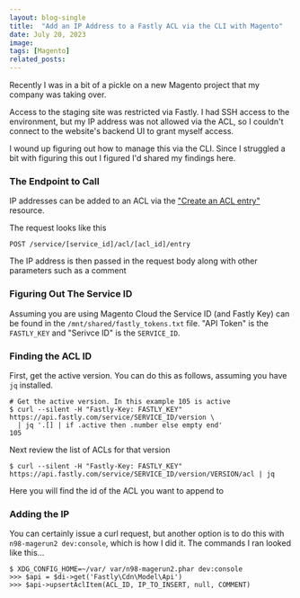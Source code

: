 ```yaml
---
layout: blog-single
title:  "Add an IP Address to a Fastly ACL via the CLI with Magento"
date: July 20, 2023
image: 
tags: [Magento]
related_posts:
---
```


Recently I was in a bit of a pickle on a new Magento project that my company was taking over.

Access to the staging site was restricted via Fastly. I had SSH access to the environment, but my IP address was not allowed via the ACL, so I couldn't connect to the website's backend UI to grant myself access.

I wound up figuring out how to manage this via the CLI. Since I struggled a bit with figuring this out I figured I'd shared my findings here.

<!-- excerpt_separator -->

### The Endpoint to Call

IP addresses can be added to an ACL via the ["Create an ACL entry"](https://developer.fastly.com/reference/api/acls/acl-entry/#create-acl-entry) resource.

The request looks like this

```
POST /service/[service_id]/acl/[acl_id]/entry
```

The IP address is then passed in the request body along with other parameters such as a comment

### Figuring Out The Service ID

Assuming you are using Magento Cloud the Service ID (and Fastly Key) can be found in the `/mnt/shared/fastly_tokens.txt` file. "API Token" is the `FASTLY_KEY` and "Serivce ID" is the `SERVICE_ID`.

### Finding the ACL ID

First, get the active version. You can do this as follows, assuming you have `jq` installed.

```
# Get the active version. In this example 105 is active
$ curl --silent -H "Fastly-Key: FASTLY_KEY" https://api.fastly.com/service/SERVICE_ID/version \
  | jq '.[] | if .active then .number else empty end'
105
```

Next review the list of ACLs for that version

```
$ curl --silent -H "Fastly-Key: FASTLY_KEY" https://api.fastly.com/service/SERVICE_ID/version/VERSION/acl | jq
```

Here you will find the id of the ACL you want to append to

### Adding the IP

You can certainly issue a curl request, but another option is to do this with `n98-magerun2 dev:console`, which is how I did it. The commands I ran looked like this...

```
$ XDG_CONFIG_HOME=~/var/ var/n98-magerun2.phar dev:console
>>> $api = $di->get('Fastly\Cdn\Model\Api')
>>> $api->upsertAclItem(ACL_ID, IP_TO_INSERT, null, COMMENT)
```

